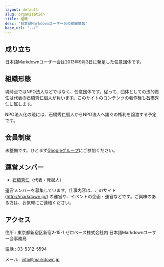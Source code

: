 ```yaml
---
layout: default
slug: organization
title: 組織
desc: "日本語Markdownユーザー会の組織情報"
base_url: "../"
---
```


## 成り立ち

日本語Markdownユーザー会は2013年9月3日に発足した任意団体です。

## 組織形態

現時点ではNPO法人などではなく、任意団体です。従って、団体としての法的責任は代表の石橋秀仁個人が負います。このサイトのコンテンツの著作権も石橋秀仁に属します。 

NPO法人化の暁には、石橋秀仁個人からNPO法人へ諸々の権利を譲渡する予定です。

## 会員制度

未整備です。ひとまず[Googleグループ](https://groups.google.com/d/forum/markdown-ja)にご参加ください。

## 運営メンバー

- [石橋秀仁](http://ja.ishibashihideto.net/)（代表・発起人）

運営メンバーを募集しています。仕事内容は、このサイト (http://markdown.jp/) の運営や、イベントの企画・運営などです。ご興味のある方は、お気軽にご連絡ください。

## アクセス

住所
: 東京都新宿区新宿2-15-1 ゼロベース株式会社内 日本語Markdownユーザー会事務局

電話
: 03-5312-5594

メール
: [info@markdown.jp](mailto:info@markdown.jp)
